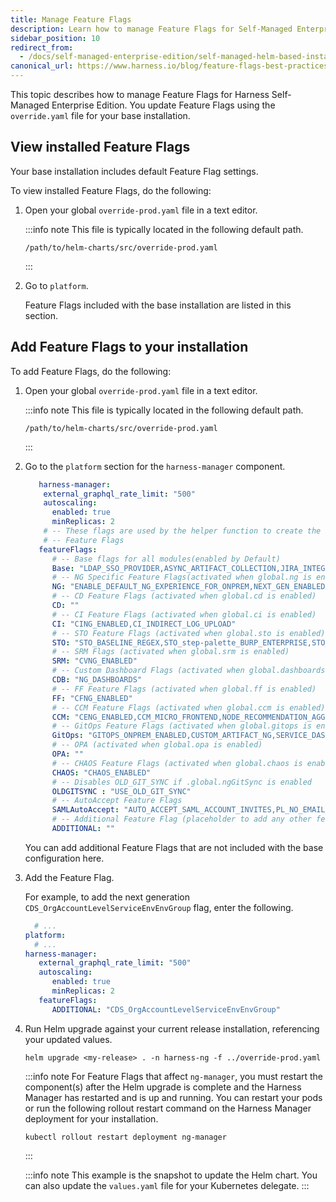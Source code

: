 ```yaml
---
title: Manage Feature Flags
description: Learn how to manage Feature Flags for Self-Managed Enterprise Edition on-prem Helm installations.
sidebar_position: 10
redirect_from:
  - /docs/self-managed-enterprise-edition/self-managed-helm-based-install/manage-feature-flags/
canonical_url: https://www.harness.io/blog/feature-flags-best-practices
---
```


This topic describes how to manage Feature Flags for Harness Self-Managed Enterprise Edition. You update Feature Flags using the `override.yaml` file for your base installation.

## View installed Feature Flags

Your base installation includes default Feature Flag settings.

To view installed Feature Flags, do the following:

1. Open your global `override-prod.yaml` file in a text editor.

   :::info note
   This file is typically located in the following default path.

   ```
   /path/to/helm-charts/src/override-prod.yaml
   ```
   :::



2. Go to `platform`.

   Feature Flags included with the base installation are listed in this section.

## Add Feature Flags to your installation

To add Feature Flags, do the following:

1. Open your global `override-prod.yaml` file in a text editor.

   :::info note
   This file is typically located in the following default path.

   ```
   /path/to/helm-charts/src/override-prod.yaml
   ```
   :::

2. Go to the `platform` section for the `harness-manager` component.

   ```yaml
      harness-manager:
       external_graphql_rate_limit: "500"
       autoscaling:
         enabled: true
         minReplicas: 2
       # -- These flags are used by the helper function to create the FEATURES config value based off the global.<feature>.enabled boolean
       # -- Feature Flags
      featureFlags:
         # -- Base flags for all modules(enabled by Default)
         Base: "LDAP_SSO_PROVIDER,ASYNC_ARTIFACT_COLLECTION,JIRA_INTEGRATION,AUDIT_TRAIL_UI,GDS_TIME_SERIES_SAVE_PER_MINUTE,STACKDRIVER_SERVICEGUARD,BATCH_SECRET_DECRYPTION,TIME_SERIES_SERVICEGUARD_V2,TIME_SERIES_WORKFLOW_V2,CUSTOM_DASHBOARD,GRAPHQL,CV_FEEDBACKS,LOGS_V2_247,UPGRADE_JRE,LOG_STREAMING_INTEGRATION,NG_HARNESS_APPROVAL,GIT_SYNC_NG,NG_SHOW_DELEGATE,NG_CG_TASK_ASSIGNMENT_ISOLATION,AZURE_CLOUD_PROVIDER_VALIDATION_ON_DELEGATE,TERRAFORM_AWS_CP_AUTHENTICATION,NG_TEMPLATES,NEW_DEPLOYMENT_FREEZE,HELM_CHART_AS_ARTIFACT,RESOLVE_DEPLOYMENT_TAGS_BEFORE_EXECUTION,WEBHOOK_TRIGGER_AUTHORIZATION,GITHUB_WEBHOOK_AUTHENTICATION,CUSTOM_MANIFEST,GIT_ACCOUNT_SUPPORT,AZURE_WEBAPP,LDAP_GROUP_SYNC_JOB_ITERATOR,POLLING_INTERVAL_CONFIGURABLE,APPLICATION_DROPDOWN_MULTISELECT,USER_GROUP_AS_EXPRESSION,RESOURCE_CONSTRAINT_SCOPE_PIPELINE_ENABLED,NG_TEMPLATE_GITX,ELK_HEALTH_SOURCE,NG_ENABLE_LDAP_CHECK,CVNG_METRIC_THRESHOLD,SRM_HOST_SAMPLING_ENABLE,SRM_ENABLE_HEALTHSOURCE_CLOUDWATCH_METRICS,NG_SETTINGS"
         # -- NG Specific Feature Flags(activated when global.ng is enabled)
         NG: "ENABLE_DEFAULT_NG_EXPERIENCE_FOR_ONPREM,NEXT_GEN_ENABLED,NEW_LEFT_NAVBAR_SETTINGS,SPG_SIDENAV_COLLAPSE"
         # -- CD Feature Flags (activated when global.cd is enabled)
         CD: ""
         # -- CI Feature Flags (activated when global.ci is enabled)
         CI: "CING_ENABLED,CI_INDIRECT_LOG_UPLOAD"
         # -- STO Feature Flags (activated when global.sto is enabled)
         STO: "STO_BASELINE_REGEX,STO_step-palette_BURP_ENTERPRISE,STO_step-palette_CODEQL,STO_step-palette_FOSSA,STO_step-palette_GIT_LEAKS,STO_step-palette_SEMGREP"
         # -- SRM Flags (activated when global.srm is enabled)
         SRM: "CVNG_ENABLED"
         # -- Custom Dashboard Flags (activated when global.dashboards is enabled)
         CDB: "NG_DASHBOARDS"
         # -- FF Feature Flags (activated when global.ff is enabled)
         FF: "CFNG_ENABLED"
         # -- CCM Feature Flags (activated when global.ccm is enabled)
         CCM: "CENG_ENABLED,CCM_MICRO_FRONTEND,NODE_RECOMMENDATION_AGGREGATE"
         # -- GitOps Feature Flags (activated when global.gitops is enabled)
         GitOps: "GITOPS_ONPREM_ENABLED,CUSTOM_ARTIFACT_NG,SERVICE_DASHBOARD_V2,ENV_GROUP,NG_SVC_ENV_REDESIGN"
         # -- OPA (activated when global.opa is enabled)
         OPA: ""
         # -- CHAOS Feature Flags (activated when global.chaos is enabled)
         CHAOS: "CHAOS_ENABLED"
         # -- Disables OLD_GIT_SYNC if .global.ngGitSync is enabled
         OLDGITSYNC : "USE_OLD_GIT_SYNC"
         # -- AutoAccept Feature Flags
         SAMLAutoAccept: "AUTO_ACCEPT_SAML_ACCOUNT_INVITES,PL_NO_EMAIL_FOR_SAML_ACCOUNT_INVITES"
         # -- Additional Feature Flag (placeholder to add any other featureFlags)
         ADDITIONAL: ""
   ```

   You can add additional Feature Flags that are not included with the base configuration here.

3. Add the Feature Flag.

   For example, to add the next generation `CDS_OrgAccountLevelServiceEnvEnvGroup` flag, enter the following.

   ```yaml
     # ...
   platform:
     # ...
   harness-manager:
      external_graphql_rate_limit: "500"
      autoscaling:
         enabled: true
         minReplicas: 2
      featureFlags:
         ADDITIONAL: "CDS_OrgAccountLevelServiceEnvEnvGroup"
   ```

4. Run Helm upgrade against your current release installation, referencing your updated values.

   ```
   helm upgrade <my-release> . -n harness-ng -f ../override-prod.yaml
   ```

   :::info note
   For Feature Flags that affect `ng-manager`, you must restart the component(s) after the Helm upgrade is complete and the Harness Manager has restarted and is up and running. You can restart your pods or run the following rollout restart command on the Harness Manager deployment for your installation.

   ```
   kubectl rollout restart deployment ng-manager
   ```
   :::

   :::info note
   This example is the snapshot to update the Helm chart. You can also update the `values.yaml` file for your Kubernetes delegate.
   :::
